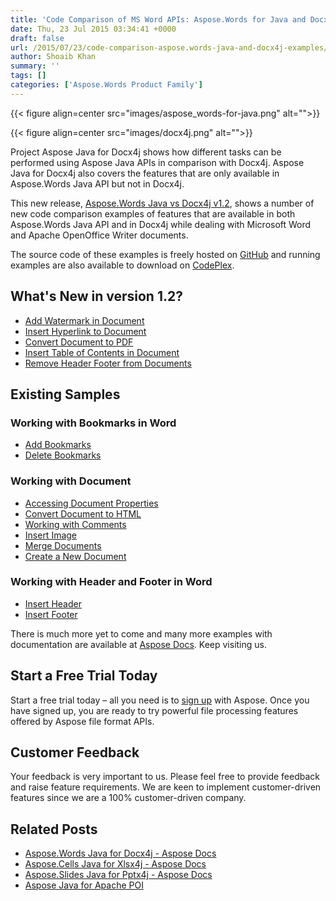 ```yaml
---
title: 'Code Comparison of MS Word APIs: Aspose.Words for Java and Docx4j'
date: Thu, 23 Jul 2015 03:34:41 +0000
draft: false
url: /2015/07/23/code-comparison-aspose.words-java-and-docx4j-examples/
author: Shoaib Khan
summary: ''
tags: []
categories: ['Aspose.Words Product Family']
---
```




{{< figure align=center src="images/aspose_words-for-java.png" alt="">}}




{{< figure align=center src="images/docx4j.png" alt="">}}


Project Aspose Java for Docx4j shows how different tasks can be performed using Aspose Java APIs in comparison with Docx4j. Aspose Java for Docx4j also covers the features that are only available in Aspose.Words Java API but not in Docx4j.

This new release, [Aspose.Words Java vs Docx4j v1.2][1], shows a number of new code comparison examples of features that are available in both Aspose.Words Java API and in Docx4j while dealing with Microsoft Word and Apache OpenOffice Writer documents.

The source code of these examples is freely hosted on [GitHub][2] and running examples are also available to download on [CodePlex][3].

## What's New in version 1.2?

*   [Add Watermark in Document][4]
*   [Insert Hyperlink to Document][5]
*   [Convert Document to PDF][6]
*   [Insert Table of Contents in Document][7]
*   [Remove Header Footer from Documents][8]

## Existing Samples

### Working with Bookmarks in Word

*   [Add Bookmarks][9]
*   [Delete Bookmarks][10]

### Working with Document

*   [Accessing Document Properties][11]
*   [Convert Document to HTML][12]
*   [Working with Comments][13]
*   [Insert Image][14]
*   [Merge Documents][15]
*   [Create a New Document][16]

### Working with Header and Footer in Word

*   [Insert Header][17]
*   [Insert Footer][18]

There is much more yet to come and many more examples with documentation are available at [Aspose Docs][19]. Keep visiting us.

## Start a Free Trial Today

Start a free trial today – all you need is to [sign up][20] with Aspose. Once you have signed up, you are ready to try powerful file processing features offered by Aspose file format APIs.

## Customer Feedback

Your feedback is very important to us. Please feel free to provide feedback and raise feature requirements. We are keen to implement customer-driven features since we are a 100% customer-driven company.

## Related Posts

*   [Aspose.Words Java for Docx4j - Aspose Docs][21]
*   [Aspose.Cells Java for Xlsx4j - Aspose Docs][22]
*   [Aspose.Slides Java for Pptx4j - Aspose Docs][23]
*   [Aspose Java for Apache POI][24]




[1]: https://downloads.aspose.com/total
[2]: https://github.com/asposewords/Aspose_Words_Java
[3]: https://downloads.aspose.com/total
[4]: http://docs.aspose.com/display/wordsjava/Add+Watermark+in+Document
[5]: http://docs.aspose.com/display/wordsjava/Insert+Hyperlink+to+Document
[6]: http://docs.aspose.com/display/wordsjava/Convert+Document+to+PDF
[7]: http://docs.aspose.com/display/wordsjava/Insert+Table+of+Contents+in+Document
[8]: https://docs.aspose.com/display/wordsjava/Remove+Header+and+Footer+from+Documents
[9]: http://docs.aspose.com/display/wordsjava/Add+Bookmarks
[10]: http://docs.aspose.com/display/wordsjava/Delete+Bookmarks
[11]: http://docs.aspose.com/display/wordsjava/Accessing+Document+Properties
[12]: http://docs.aspose.com/display/wordsjava/Convert+Document+to+HTML
[13]: http://docs.aspose.com/display/wordsjava/Working+with+Comments
[14]: https://docs.aspose.com/display/wordsjava/Insert+Image+using+docx4j+and+Aspose.Words
[15]: http://docs.aspose.com/display/wordsjava/Merge+Documents
[16]: http://docs.aspose.com/display/wordsjava/Create+New+Document
[17]: http://docs.aspose.com/display/wordsjava/Insert+Header
[18]: http://docs.aspose.com/display/wordsjava/Insert+Footer
[19]: http://docs.aspose.com/
[20]: http://www.aspose.com/
[21]: http://docs.aspose.com/display/wordsjava/Aspose.Words+Java+for+docx4j
[22]: http://docs.aspose.com/display/cellsjava/Aspose.Cells+Java+for+xlsx4j
[23]: http://docs.aspose.com/display/slidesjava/Aspose.Slides+Java+for+pptx4j
[24]: https://docs.aspose.com/




